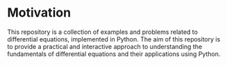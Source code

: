 # Motivation
This repository is a collection of examples and problems related to differential equations, implemented in Python. The aim of this repository is to provide a practical and interactive approach to understanding the fundamentals of differential equations and their applications using Python.
